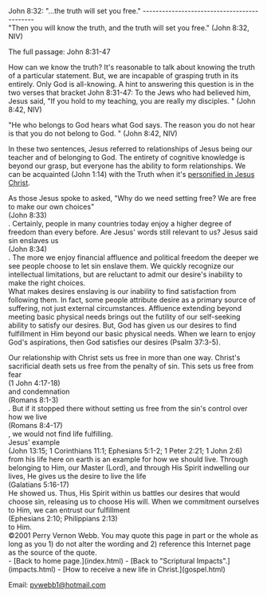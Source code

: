  <head> <title>(PVW) John 8:32: "...the truth will set you free."</title> <meta content="IE=9" http-equiv="X-UA-Compatible"></meta> <link href="css/page_style.css" rel="stylesheet" type="text/css"></link> </head><body><div class="page_style"> John 8:32: "...the truth will set you free."
--------------------------------------------

<div class="p">"Then you will know the truth, and the truth will set you free." (John 8:32, NIV)

 The full passage: John 8:31-47</div><div class="p">How can we know the truth? It's reasonable to talk about knowing the truth of a particular statement. But, we are incapable of grasping truth in its entirely. Only God is all-knowing. A hint to answering this question is in the two verses that bracket John 8:31-47: To the Jews who had believed him, Jesus said, "If you hold to my teaching, you are really my disciples. " (John 8:42, NIV)

"He who belongs to God hears what God says. The reason you do not hear is that you do not belong to God. " (John 8:42, NIV)

 In these two sentences, Jesus referred to relationships of Jesus being our teacher and of belonging to God. The entirety of cognitive knowledge is beyond our grasp, but everyone has the ability to form relationships. We can be acquainted (John 1:14) with the Truth when it's [personified in Jesus Christ](waytruth.html).</div><div class="p">As those Jesus spoke to asked, "Why do we need setting free? We are free to make our own choices"<div class="footnote">(John 8:33)</div>. Certainly, people in many countries today enjoy a higher degree of freedom than every before. Are Jesus' words still relevant to us? Jesus said sin enslaves us<div class="footnote">(John 8:34)</div>. The more we enjoy financial affluence and political freedom the deeper we see people choose to let sin enslave them. We quickly recognize our intellectual limitations, but are reluctant to admit our desire's inability to make the right choices.</div>What makes desires enslaving is our inability to find satisfaction from following them. In fact, some people attribute desire as a primary source of suffering, not just external circumstances. Affluence extending beyond meeting basic physical needs brings out the futility of our self-seeking ability to satisfy our desires. But, God has given us our desires to find fulfillment in Him beyond our basic physical needs. When we learn to enjoy God's aspirations, then God satisfies our desires (Psalm 37:3-5).

<div class="p">Our relationship with Christ sets us free in more than one way. Christ's sacrificial death sets us free from the penalty of sin. This sets us free from fear<div class="footnote">(1 John 4:17-18)</div> and condemnation<div class="footnote">(Romans 8:1-3)</div>. But if it stopped there without setting us free from the sin's control over how we live<div class="footnote">(Romans 8:4-17)</div>, we would not find life fulfilling. </div><div class="p">Jesus' example<div class="footnote">(John 13:15; 1 Corinthians 11:1; Ephesians 5:1-2; 1 Peter 2:21; 1 John 2:6)</div> from his life here on earth is an example for how we should live. Through belonging to Him, our Master (Lord), and through His Spirit indwelling our lives, He gives us the desire to live the life<div class="footnote">(Galatians 5:16-17)</div> He showed us. Thus, His Spirit within us battles our desires that would choose sin, releasing us to choose His will. When we commitment ourselves to Him, we can entrust our fulfillment<div class="footnote">(Ephesians 2:10; Philippians 2:13)</div> to Him.</div><div class="p" id="footnotes"></div><script src="js/footnotes.js" type="text/javascript"></script><div class="copy">©2001 Perry Vernon Webb. You may quote this page in part or the whole as long as you
 1) do not alter the wording and
 2) reference this Internet page as the source of the quote. </div>  </div>- [Back to home page.](index.html)
- [Back to "Scriptural Impacts".](impacts.html)
- [How to receive a new life in Christ.](gospel.html)

Email: [pvwebb1@hotmail.com](mailto:pvwebb1@hotmail.com)


